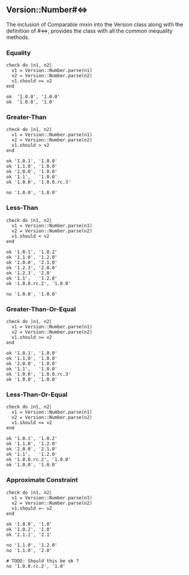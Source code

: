 ## Version::Number#<=>

The inclusion of Comparable mixin into the Version class
along with the definition of #<=>, provides the class with
all the common inequality methods.

### Equality

    check do |n1, n2|
      v1 = Version::Number.parse(n1)
      v2 = Version::Number.parse(n2)
      v1.should == v2
    end

    ok  '1.0.0', '1.0.0'
    ok  '1.0.0', '1.0'

### Greater-Than

    check do |n1, n2|
      v1 = Version::Number.parse(n1)
      v2 = Version::Number.parse(n2)
      v1.should > v2
    end

    ok '1.0.1', '1.0.0'
    ok '1.1.0', '1.0.0'
    ok '2.0.0', '1.0.0'
    ok '1.1',   '1.0.0'
    ok '1.0.0', '1.0.0.rc.3'

    no '1.0.0', '1.0.0'

### Less-Than

    check do |n1, n2|
      v1 = Version::Number.parse(n1)
      v2 = Version::Number.parse(n2)
      v1.should < v2
    end

    ok '1.0.1', '1.0.2'
    ok '1.1.0', '1.2.0'
    ok '2.0.0', '2.1.0'
    ok '1.2.3', '2.0.0'
    ok '1.2.3', '2.0'
    ok '1.1',   '1.2.0'
    ok '1.0.0.rc.2', '1.0.0'

    no '1.0.0', '1.0.0'

### Greater-Than-Or-Equal

    check do |n1, n2|
      v1 = Version::Number.parse(n1)
      v2 = Version::Number.parse(n2)
      v1.should >= v2
    end

    ok '1.0.1', '1.0.0'
    ok '1.1.0', '1.0.0'
    ok '2.0.0', '1.0.0'
    ok '1.1',   '1.0.0'
    ok '1.0.0', '1.0.0.rc.3'
    ok '1.0.0', '1.0.0'

### Less-Than-Or-Equal

    check do |n1, n2|
      v1 = Version::Number.parse(n1)
      v2 = Version::Number.parse(n2)
      v1.should <= v2
    end

    ok '1.0.1', '1.0.2'
    ok '1.1.0', '1.2.0'
    ok '2.0.0', '2.1.0'
    ok '1.1',   '1.2.0'
    ok '1.0.0.rc.2', '1.0.0'
    ok '1.0.0', '1.0.0'

### Approximate Constraint

    check do |n1, n2|
      v1 = Version::Number.parse(n1)
      v2 = Version::Number.parse(n2)
      v1.should =~ v2
    end

    ok '1.0.0', '1.0'
    ok '1.0.2', '1.0'
    ok '2.1.1', '2.1'

    no '1.1.0', '1.2.0'
    no '1.1.0', '2.0'

    # TODO: Should this be ok ?
    no '1.0.0.rc.2', '1.0'

